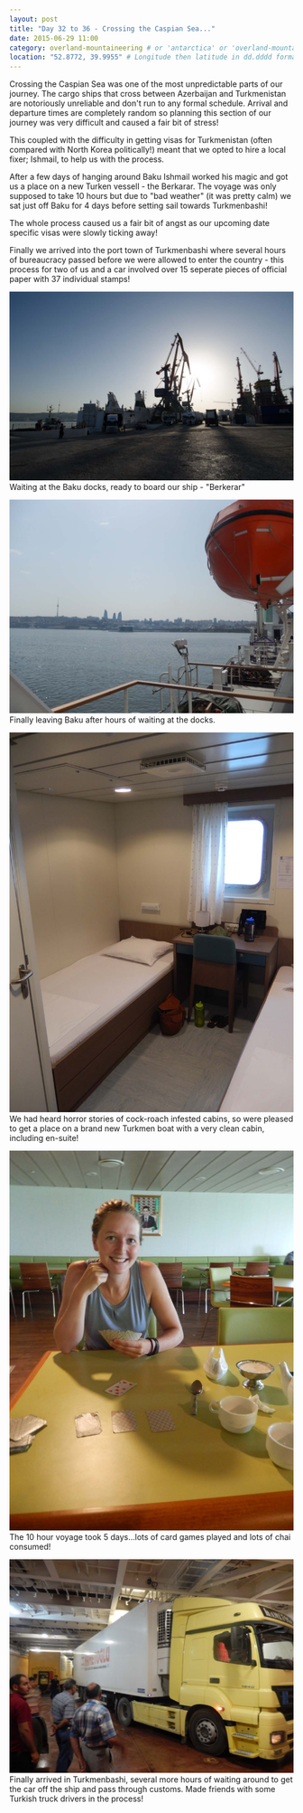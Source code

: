 ```yaml
---
layout: post
title: "Day 32 to 36 - Crossing the Caspian Sea..."
date: 2015-06-29 11:00
category: overland-mountaineering # or 'antarctica' or 'overland-mountaineering'
location: "52.8772, 39.9955" # Longitude then latitude in dd.dddd format. + for North/East, - for South/West. Delete entirely for post to not appear on map.
---
```


Crossing the Caspian Sea was one of the most unpredictable parts of our journey.  The cargo ships that cross between Azerbaijan and Turkmenistan are notoriously unreliable and don't run to any formal schedule.  Arrival and departure times are completely random so planning this section of our journey was very difficult and caused a fair bit of stress!

This coupled with the difficulty in getting visas for Turkmenistan (often compared with North Korea politically!) meant that we opted to hire a local fixer; Ishmail, to help us with the process.

After a few days of hanging around Baku Ishmail worked his magic and got us a place on a new Turken vessell - the Berkarar.  The voyage was only supposed to take 10 hours but due to "bad weather" (it was pretty calm) we sat just off Baku for 4 days before setting sail towards Turkmenbashi!

The whole process caused us a fair bit of angst as our upcoming date specific visas were slowly ticking away!  

Finally we arrived into the port town of Turkmenbashi where several hours of bureaucracy passed before we were allowed to enter the country - this process for two of us and a car involved over 15 seperate pieces of official paper with 37 individual stamps!

![Name of photo](/photos/caspian/caspian-2.jpg "crossing the Caspian Sea")
Waiting at the Baku docks, ready to board our ship - "Berkerar"

![Name of photo](/photos/caspian/caspian-3.jpg "crossing the Caspian Sea")
Finally leaving Baku after hours of waiting at the docks.

![Name of photo](/photos/caspian/caspian-1.jpg "crossing the Caspian Sea")
We had heard horror stories of cock-roach infested cabins, so were pleased to get a place on a brand new Turkmen boat with a very clean cabin, including en-suite!

![Name of photo](/photos/caspian/caspian-4.jpg "crossing the Caspian Sea")
The 10 hour voyage took 5 days...lots of card games played and lots of chai consumed!

![Name of photo](/photos/caspian/caspian-5.jpg "crossing the Caspian Sea")
Finally arrived in Turkmenbashi, several more hours of waiting around to get the car off the ship and pass through customs.  Made friends with some Turkish truck drivers in the process!
